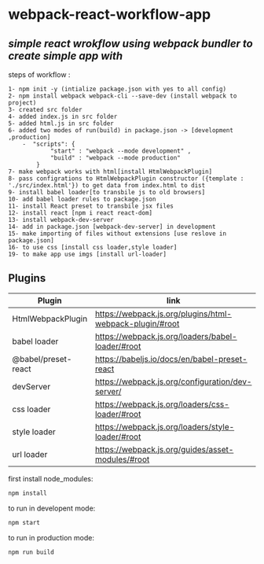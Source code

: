 # webpack-react-workflow-app
## _simple react wrokflow using webpack bundler to create simple app with_

steps of workflow :

    1- npm init -y (intialize package.json with yes to all config)
    2- npm install webpack webpack-cli --save-dev (install webpack to project)
    3- created src folder
    4- added index.js in src folder
    5- added html.js in src folder
    6- added two modes of run(build) in package.json -> [development ,production] 
        -  "scripts": {
                "start" : "webpack --mode development" ,
                "build" : "webpack --mode production"
            }
    7- make webpack works with html[install HtmlWebpackPlugin]
    8- pass configrations to HtmlWebpackPlugin constructor ({template : './src/index.html'}) to get data from index.html to dist 
    9- install babel loader[to transbile js to old browsers]
    10- add babel loader rules to package.json
    11- install React preset to transbile jsx files
    12- install react [npm i react react-dom]
    13- install webpack-dev-server
    14- add in package.json [webpack-dev-server] in development
    15- make importing of files without extensions [use reslove in package.json]
    16- to use css [install css loader,style loader]
    19- to make app use imgs [install url-loader]
    
## Plugins

| Plugin | link
| ------ | ------ |
| HtmlWebpackPlugin | https://webpack.js.org/plugins/html-webpack-plugin/#root
| babel loader | https://webpack.js.org/loaders/babel-loader/#root
| @babel/preset-react| https://babeljs.io/docs/en/babel-preset-react
| devServer| https://webpack.js.org/configuration/dev-server/
| css loader| https://webpack.js.org/loaders/css-loader/#root
| style loader| https://webpack.js.org/loaders/style-loader/#root
| url loader | https://webpack.js.org/guides/asset-modules/#root


first install node_modules:
```sh
npm install
```

to run in developent mode:
```sh
npm start
```

to run in production mode:
```sh
npm run build
```
